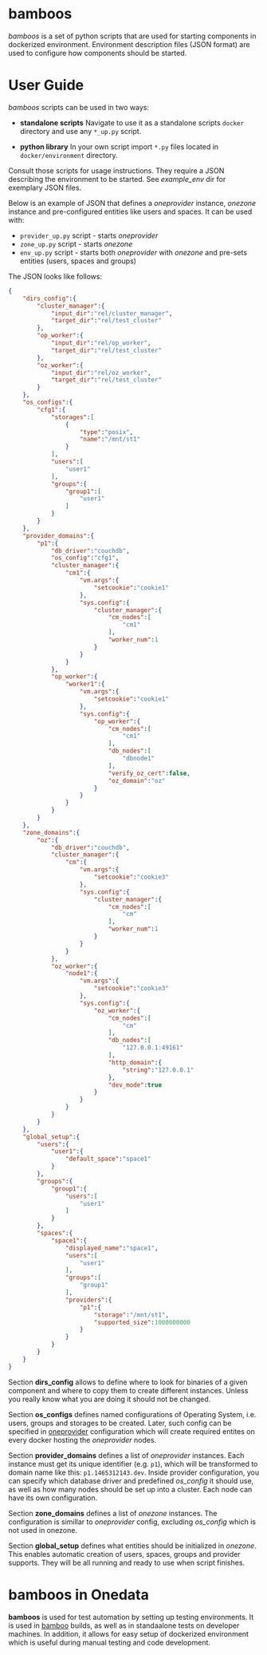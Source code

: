 # bamboos
*bamboos* is a set of python scripts that are used for starting components in dockerized environment. Environment description files (JSON format) are used to configure how components should be started.

# User Guide
*bamboos* scripts can be used in two ways:

- **standalone scripts**
Navigate to use it as a standalone scripts `docker` directory and use any `*_up.py` script.

- **python library**
In your own script import `*.py` files located in `docker/environment` directory.

Consult those scripts for usage instructions. They require a JSON describing the environment to be started. See *example_env* dir for exemplary JSON files.  

Below is an example of JSON that defines a *oneprovider* instance, *onezone* instance and pre-configured entities like users and spaces. It can be used with:

 * `provider_up.py` script - starts *oneprovider*
 * `zone_up.py` script - starts *onezone*
 * `env_up.py` script - starts both *oneprovider* with *onezone* and pre-sets entities (users, spaces and groups)

The JSON looks like follows:
```json
{
    "dirs_config":{
        "cluster_manager":{
            "input_dir":"rel/cluster_manager",
            "target_dir":"rel/test_cluster"
        },
        "op_worker":{
            "input_dir":"rel/op_worker",
            "target_dir":"rel/test_cluster"
        },
        "oz_worker":{
            "input_dir":"rel/oz_worker",
            "target_dir":"rel/test_cluster"
        }
    },
    "os_configs":{
        "cfg1":{
            "storages":[
                {
                    "type":"posix",
                    "name":"/mnt/st1"
                }
            ],
            "users":[
                "user1"
            ],
            "groups":{
                "group1":[
                    "user1"
                ]
            }
        }
    },
    "provider_domains":{
        "p1":{
            "db_driver":"couchdb",
            "os_config":"cfg1",
            "cluster_manager":{
                "cm1":{
                    "vm.args":{
                        "setcookie":"cookie1"
                    },
                    "sys.config":{
                        "cluster_manager":{
                            "cm_nodes":[
                                "cm1"
                            ],
                            "worker_num":1
                        }
                    }
                }
            },
            "op_worker":{
                "worker1":{
                    "vm.args":{
                        "setcookie":"cookie1"
                    },
                    "sys.config":{
                        "op_worker":{
                            "cm_nodes":[
                                "cm1"
                            ],
                            "db_nodes":[
                                "dbnode1"
                            ],
                            "verify_oz_cert":false,
                            "oz_domain":"oz"
                        }
                    }
                }
            }
        }
    },
    "zone_domains":{
        "oz":{
            "db_driver":"couchdb",
            "cluster_manager":{
                "cm":{
                    "vm.args":{
                        "setcookie":"cookie3"
                    },
                    "sys.config":{
                        "cluster_manager":{
                            "cm_nodes":[
                                "cm"
                            ],
                            "worker_num":1
                        }
                    }
                }
            },
            "oz_worker":{
                "node1":{
                    "vm.args":{
                        "setcookie":"cookie3"
                    },
                    "sys.config":{
                        "oz_worker":{
                            "cm_nodes":[
                                "cm"
                            ],
                            "db_nodes":[
                                "127.0.0.1:49161"
                            ],
                            "http_domain":{
                                "string":"127.0.0.1"
                            },
                            "dev_mode":true
                        }
                    }
                }
            }
        }
    },
    "global_setup":{
        "users":{
            "user1":{
                "default_space":"space1"
            }
        },
        "groups":{
            "group1":{
                "users":[
                    "user1"
                ]
            }
        },
        "spaces":{
            "space1":{
                "displayed_name":"space1",
                "users":[
                    "user1"
                ],
                "groups":[
                    "group1"
                ],
                "providers":{
                    "p1":{
                        "storage":"/mnt/st1",
                        "supported_size":1000000000
                    }
                }
            }
        }
    }
}
```

Section **dirs_config** allows to define where to look for binaries of a given component and where to copy them to create different instances. Unless you really know what you are doing it should not be changed.

Section **os_configs** defines named configurations of Operating System, i.e. users, groups and storages to be created. Later, such config can be specified in [oneprovider](https://github.com/onedata/op-worker) configuration which will create required entites on every docker hosting the *oneprovider* nodes.

Section **provider_domains** defines a list of *oneprovider* instances. Each instance must get its unique identifier (e.g. `p1`), which will be transformed to domain name like this: `p1.1465312143.dev`. Inside provider configuration, you can specify which database driver and predefined *os_config* it should use, as well as how many nodes should be set up into a cluster. Each node can have its own configuration.

Section **zone_domains** defines a list of *onezone* instances. The configuration is simillar to *oneprovider* config, excluding *os_config* which is not used in onezone.

Section **global_setup** defines what entities should be initialized in *onezone*. This enables automatic creation of users, spaces, groups and provider supports. They will be all running and ready to use when script finishes.

# bamboos in Onedata
**bamboos** is used for test automation by setting up testing environments. It is used in [bamboo](https://www.atlassian.com/software/bamboo) builds, as well as in standaalone tests on developer machines. In addition, it allows for easy setup of dockerized environment which is useful during manual testing and code development.

